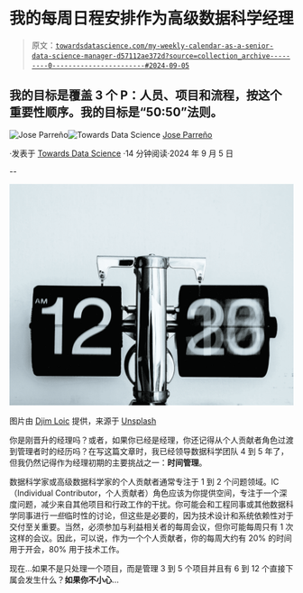 # 我的每周日程安排作为高级数据科学经理

> 原文：[`towardsdatascience.com/my-weekly-calendar-as-a-senior-data-science-manager-d57112ae372d?source=collection_archive---------0-----------------------#2024-09-05`](https://towardsdatascience.com/my-weekly-calendar-as-a-senior-data-science-manager-d57112ae372d?source=collection_archive---------0-----------------------#2024-09-05)

## 我的目标是覆盖 3 个 P：人员、项目和流程，按这个重要性顺序。我的目标是“50:50”法则。

[](https://medium.com/@joparga3?source=post_page---byline--d57112ae372d--------------------------------)![Jose Parreño](https://medium.com/@joparga3?source=post_page---byline--d57112ae372d--------------------------------)[](https://towardsdatascience.com/?source=post_page---byline--d57112ae372d--------------------------------)![Towards Data Science](https://towardsdatascience.com/?source=post_page---byline--d57112ae372d--------------------------------) [Jose Parreño](https://medium.com/@joparga3?source=post_page---byline--d57112ae372d--------------------------------)

·发表于 [Towards Data Science](https://towardsdatascience.com/?source=post_page---byline--d57112ae372d--------------------------------) ·14 分钟阅读·2024 年 9 月 5 日

--

![](img/dc5baac7ed9ed6903a0138beeb84101b.png)

图片由 [Djim Loic](https://unsplash.com/@loic?utm_content=creditCopyText&utm_medium=referral&utm_source=unsplash) 提供，来源于 [Unsplash](https://unsplash.com/photos/analog-clock-at-12-am-ft0-Xu4nTvA?utm_content=creditCopyText&utm_medium=referral&utm_source=unsplash)

你是刚晋升的经理吗？或者，如果你已经是经理，你还记得从个人贡献者角色过渡到管理者时的经历吗？在写这篇文章时，我已经领导数据科学团队 4 到 5 年了，但我仍然记得作为经理初期的主要挑战之一：**时间管理**。

数据科学家或高级数据科学家的个人贡献者通常专注于 1 到 2 个问题领域。IC（Individual Contributor，个人贡献者）角色应该为你提供空间，专注于一个深度问题，减少来自其他项目和行政工作的干扰。你可能会和工程同事或其他数据科学同事进行*一些*临时性的讨论，但这些是必要的，因为技术设计和系统依赖性对于交付至关重要。当然，必须参加与利益相关者的每周会议，但你可能每周只有 1 次这样的会议。因此，可以说，作为一个个人贡献者，你的每周大约有 20% 的时间用于开会，80% 用于技术工作。

现在…如果不是只处理一个项目，而是管理 3 到 5 个项目并且有 6 到 12 个直接下属会发生什么？**如果你不小心**…
